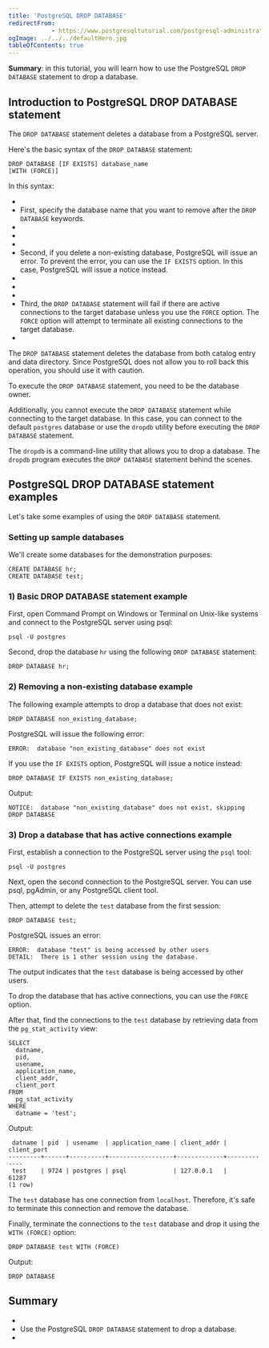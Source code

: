 ```yaml
---
title: 'PostgreSQL DROP DATABASE'
redirectFrom: 
            - https://www.postgresqltutorial.com/postgresql-administration/postgresql-drop-database/
ogImage: ../../../defaultHero.jpg
tableOfContents: true
---
```

<!-- wp:paragraph -->

**Summary**: in this tutorial, you will learn how to use the PostgreSQL `DROP DATABASE` statement to drop a database.

<!-- /wp:paragraph -->

<!-- wp:heading -->

## Introduction to PostgreSQL DROP DATABASE statement

<!-- /wp:heading -->

<!-- wp:paragraph -->

The `DROP DATABASE` statement deletes a database from a PostgreSQL server.

<!-- /wp:paragraph -->

<!-- wp:paragraph -->

Here's the basic syntax of the `DROP DATABASE` statement:

<!-- /wp:paragraph -->

<!-- wp:code {"language":"sql"} -->

```
DROP DATABASE [IF EXISTS] database_name
[WITH (FORCE)]
```

<!-- /wp:code -->

<!-- wp:paragraph -->

In this syntax:

<!-- /wp:paragraph -->

<!-- wp:list -->

- <!-- wp:list-item -->
- First, specify the database name that you want to remove after the `DROP DATABASE` keywords.
- <!-- /wp:list-item -->
-
- <!-- wp:list-item -->
- Second, if you delete a non-existing database, PostgreSQL will issue an error. To prevent the error, you can use the `IF EXISTS` option. In this case, PostgreSQL will issue a notice instead.
- <!-- /wp:list-item -->
-
- <!-- wp:list-item -->
- Third, the `DROP DATABASE` statement will fail if there are active connections to the target database unless you use the `FORCE` option. The `FORCE` option will attempt to terminate all existing connections to the target database.
- <!-- /wp:list-item -->

<!-- /wp:list -->

<!-- wp:paragraph -->

The `DROP DATABASE` statement deletes the database from both catalog entry and data directory. Since PostgreSQL does not allow you to roll back this operation, you should use it with caution.

<!-- /wp:paragraph -->

<!-- wp:paragraph -->

To execute the `DROP DATABASE` statement, you need to be the database owner.

<!-- /wp:paragraph -->

<!-- wp:paragraph -->

Additionally, you cannot execute the `DROP DATABASE` statement while connecting to the target database. In this case, you can connect to the default `postgres` database or use the `dropdb` utility before executing the `DROP DATABASE` statement.

<!-- /wp:paragraph -->

<!-- wp:paragraph -->

The `dropdb` is a command-line utility that allows you to drop a database. The `dropdb` program executes the `DROP DATABASE` statement behind the scenes.

<!-- /wp:paragraph -->

<!-- wp:heading -->

## PostgreSQL DROP DATABASE statement examples

<!-- /wp:heading -->

<!-- wp:paragraph -->

Let's take some examples of using the `DROP DATABASE` statement.

<!-- /wp:paragraph -->

<!-- wp:heading {"level":3} -->

### Setting up sample databases

<!-- /wp:heading -->

<!-- wp:paragraph -->

We'll create some databases for the demonstration purposes:

<!-- /wp:paragraph -->

<!-- wp:code {"language":"sql"} -->

```
CREATE DATABASE hr;
CREATE DATABASE test;
```

<!-- /wp:code -->

<!-- wp:heading {"level":3} -->

### 1) Basic DROP DATABASE statement example

<!-- /wp:heading -->

<!-- wp:paragraph -->

First, open Command Prompt on Windows or Terminal on Unix-like systems and connect to the PostgreSQL server using psql:

<!-- /wp:paragraph -->

<!-- wp:code -->

```
psql -U postgres
```

<!-- /wp:code -->

<!-- wp:paragraph -->

Second, drop the database `hr` using the following `DROP DATABASE` statement:

<!-- /wp:paragraph -->

<!-- wp:code {"language":"sql"} -->

```
DROP DATABASE hr;
```

<!-- /wp:code -->

<!-- wp:heading {"level":3} -->

### 2) Removing a non-existing database example

<!-- /wp:heading -->

<!-- wp:paragraph -->

The following example attempts to drop a database that does not exist:

<!-- /wp:paragraph -->

<!-- wp:code -->

```
DROP DATABASE non_existing_database;
```

<!-- /wp:code -->

<!-- wp:paragraph -->

PostgreSQL will issue the following error:

<!-- /wp:paragraph -->

<!-- wp:code -->

```
ERROR:  database "non_existing_database" does not exist
```

<!-- /wp:code -->

<!-- wp:paragraph -->

If you use the `IF EXISTS` option, PostgreSQL will issue a notice instead:

<!-- /wp:paragraph -->

<!-- wp:code -->

```
DROP DATABASE IF EXISTS non_existing_database;
```

<!-- /wp:code -->

<!-- wp:paragraph -->

Output:

<!-- /wp:paragraph -->

<!-- wp:code -->

```
NOTICE:  database "non_existing_database" does not exist, skipping
DROP DATABASE
```

<!-- /wp:code -->

<!-- wp:heading {"level":3} -->

### 3) Drop a database that has active connections example

<!-- /wp:heading -->

<!-- wp:paragraph -->

First, establish a connection to the PostgreSQL server using the `psql` tool:

<!-- /wp:paragraph -->

<!-- wp:code -->

```
psql -U postgres
```

<!-- /wp:code -->

<!-- wp:paragraph -->

Next, open the second connection to the PostgreSQL server. You can use psql, pgAdmin, or any PostgreSQL client tool.

<!-- /wp:paragraph -->

<!-- wp:paragraph -->

Then, attempt to delete the `test` database from the first session:

<!-- /wp:paragraph -->

<!-- wp:code {"language":"sql"} -->

```
DROP DATABASE test;
```

<!-- /wp:code -->

<!-- wp:paragraph -->

PostgreSQL issues an error:

<!-- /wp:paragraph -->

<!-- wp:code -->

```
ERROR:  database "test" is being accessed by other users
DETAIL:  There is 1 other session using the database.
```

<!-- /wp:code -->

<!-- wp:paragraph -->

The output indicates that the `test` database is being accessed by other users.

<!-- /wp:paragraph -->

<!-- wp:paragraph -->

To drop the database that has active connections, you can use the `FORCE` option.

<!-- /wp:paragraph -->

<!-- wp:paragraph -->

After that, find the connections to the `test` database by retrieving data from the `pg_stat_activity` view:

<!-- /wp:paragraph -->

<!-- wp:code {"language":"sql"} -->

```
SELECT
  datname,
  pid,
  usename,
  application_name,
  client_addr,
  client_port
FROM
  pg_stat_activity
WHERE
  datname = 'test';
```

<!-- /wp:code -->

<!-- wp:paragraph -->

Output:

<!-- /wp:paragraph -->

<!-- wp:code -->

```
 datname | pid  | usename  | application_name | client_addr | client_port
---------+------+----------+------------------+-------------+-------------
 test    | 9724 | postgres | psql             | 127.0.0.1   |       61287
(1 row)
```

<!-- /wp:code -->

<!-- wp:paragraph -->

The `test` database has one connection from `localhost`. Therefore, it's safe to terminate this connection and remove the database.

<!-- /wp:paragraph -->

<!-- wp:paragraph -->

Finally, terminate the connections to the `test` database and drop it using the `WITH (FORCE)` option:

<!-- /wp:paragraph -->

<!-- wp:code {"language":"sql"} -->

```
DROP DATABASE test WITH (FORCE)
```

<!-- /wp:code -->

<!-- wp:paragraph -->

Output:

<!-- /wp:paragraph -->

<!-- wp:code -->

```
DROP DATABASE
```

<!-- /wp:code -->

<!-- wp:heading -->

## Summary

<!-- /wp:heading -->

<!-- wp:list -->

- <!-- wp:list-item -->
- Use the PostgreSQL `DROP DATABASE` statement to drop a database.
- <!-- /wp:list-item -->

<!-- /wp:list -->
